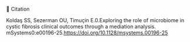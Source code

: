 📄 Citation

Koldaş SS, Sezerman OU, Timuçin E.0.Exploring the role of microbiome in cystic fibrosis clinical outcomes through a mediation analysis. mSystems0:e00196-25.https://doi.org/10.1128/msystems.00196-25
